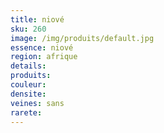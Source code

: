 ```yaml
---
title: niové
sku: 260
image: /img/produits/default.jpg
essence: niové
region: afrique
details: 
produits:
couleur: 
densite: 
veines: sans
rarete: 
---
```

